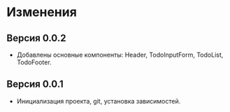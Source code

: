# Изменения

## Версия 0.0.2

- Добавлены основные компоненты: Header, TodoInputForm, TodoList, TodoFooter. 

## Версия 0.0.1

- Инициализация проекта, git, установка зависимостей.
